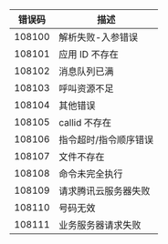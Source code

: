 | 错误码    | 描述         |
| ------ | ---------- |
| 108100 | 解析失败-入参错误  |
| 108101 | 应用 ID 不存在  |
| 108102 | 消息队列已满     |
| 108103 | 呼叫资源不足     |
| 108104 | 其他错误       |
| 108105 | callid 不存在 |
| 108106 | 指令超时/指令顺序错误       |
| 108107 | 文件不存在      |
| 108108 | 命令未完全执行    |
| 108109| 请求腾讯云服务器失败|
| 108110 |号码无效|
| 108111 | 业务服务器请求失败   |
